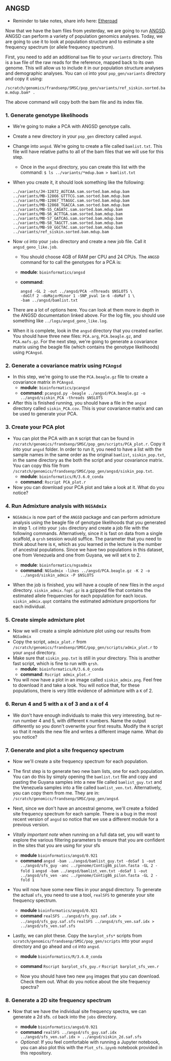 ## ANGSD
* Reminder to take notes, share info here: [Etherpad](https://pad.carpentries.org/2019-Oct-SMSC)

Now that we have the bam files from yesterday, we are going to run [ANGSD](http://www.popgen.dk/angsd/index.php/ANGSD). ANGSD can perform a variety of population genomics analyses. Today, we are going to use it to look at population structure and to estimate a site frequency spectrum (or allele frequency spectrum).

First, you need to add an additional `bam` file to your `variants` directory. This is a `bam` file of the raw reads for the reference, mapped back to its own genome. This will allow us to include it in our population structure analyses and demographic analyses. You can `cd` into your `pop_gen/variants` directory and copy it using:

`/scratch/genomics/frandsenp/SMSC/pop_gen/variants/ref_siskin.sorted.bam.mdup.bam* .`

The above command will copy both the bam file and its index file.

### 1. Generate genotype likelihoods
* We're going to make a PCA with ANGSD genotype calls.

* Create a new directory in your `pop_gen` directory called `angsd`.
* Change into `angsd`. We're going to create a file called `bamlist.txt`. This file will have relative paths to all of the bam files that we will use for this step. 
	+ Once in the `angsd` directory, you can create this list with the command:
`$ ls ../variants/*mdup.bam > bamlist.txt`

* When you create it, it should look something like the following:

	```
	../variants/JH-12872_AGTCAA.sam.sorted.bam.mdup.bam
	../variants/MB-12866_GTTTCG.sam.sorted.bam.mdup.bam
	../variants/MB-12867_TTAGGC.sam.sorted.bam.mdup.bam
	../variants/MB-12868_TGACCA.sam.sorted.bam.mdup.bam
	../variants/MB-S5_CAGATC.sam.sorted.bam.mdup.bam
	../variants/MB-S6_ACTTGA.sam.sorted.bam.mdup.bam
	../variants/MB-S7_GATCAG.sam.sorted.bam.mdup.bam
	../variants/MB-S8_TAGCTT.sam.sorted.bam.mdup.bam
	../variants/MB-S9_GGCTAC.sam.sorted.bam.mdup.bam
	../variants/ref_siskin.sorted.bam.mdup.bam
	```

* Now `cd` into your `jobs` directory and create a new job file. Call it `angsd_geno_like.job`.
	+ You should choose 4GB of RAM per CPU and 24 CPUs. The `ANGSD` command for to call the genotypes for a PCA is:
	+ **module**: `bioinformatics/angsd`
	+ **command**:

		```
		angsd -GL 2 -out ../angsd/PCA -nThreads $NSLOTS \
		-doGlf 2 -doMajorMinor 1 -SNP_pval 1e-6 -doMaf 1 \
		-bam ../angsd/bamlist.txt
		```

* There are a lot of options here. You can look at them more in depth in the ANGSD documentation linked above. For the log file, you should use something like `../logs/angsd_geno_like.log`.

* When it is complete, look in the `angsd` directory that you created earlier. You should have three new files: `PCA.arg`, `PCA.beagle.gz`, and `PCA.mafs.gz`. For the next step, we're going to generate a covariance matrix using the beagle file (which contains the genotype likelihoods) using `PCAngsd`.

### 2. Generate a covariance matrix using `PCAngsd`
* In this step, we're going to use the `PCA.beagle.gz` file to create a covariance matrix in `PCAngsd`.
	+ **module**: `bioinformatics/pcangsd`
	+ **command**: `pcangsd.py -beagle ../angsd/PCA.beagle.gz -o ../angsd/siskin_PCA -threads $NSLOTS` 
* After this is finished running, you should have a file in the `angsd` directory called `siskin_PCA.cov`. This is your covariance matrix and can be used to generate your PCA.

### 3. Create your PCA plot
* You can plot the PCA with an `R` script that can be found in `/scratch/genomics/frandsenp/SMSC/pop_gen/scripts/PCA_plot.r`. Copy it into your `angsd` folder. In order to run it, you need to have a list with the sample names in the same order as the original `bamlist`, `siskin_pop.txt`, in the same directory as the both the script and your covariance matrix. You can copy this file from `/scratch/genomics/frandsenp/SMSC/pop_gen/angsd/siskin_pop.txt`.
	+ **module**: `bioinformatics/R/3.6.0_conda`
	+ **command**: `Rscript PCA_plot.r`
* Now you can download your PCA plot and take a look at it. What do you notice?

### 4. Run Admixture analysis with `NGSAdmix`

* `NGSAdmix` is now part of the `ANGSD` package and can perform admixture analysis using the beagle file of genotype likelihoods that you generated in step 1. `cd` into your `jobs` directory and create a job file with the following commands. Alternatively, since it is fast on data from a single scaffold, a `qrsh` session would suffice. The parameter that you need to think about here is `K`, which as you learned in the lecture is the number of ancestral populations. Since we have two populations in this dataset, one from Venezuela and one from Guyana, we will set `K` to 2.
	+ **module**: `bioinformatics/ngsadmix`
	+ **command**: `NGSadmix -likes ../angsd/PCA.beagle.gz -K 2 -o ../angsd/siskin_admix -P $NSLOTS`

* When the job is finished, you will have a couple of new files in the `angsd` directory. `siskin_admix.fopt.gz` is a gzipped file that contains the estimated allele frequencies for each population for each locus. `siskin_admix.qopt` contains the estimated admixture proportions for each individual.

### 5. Create simple admixture plot
* Now we will create a simple admixture plot using our results from `NGSadmix`
* Copy the script, `admix_plot.r` from `/scratch/genomics/frandsenp/SMSC/pop_gen/scripts/admix_plot.r` to your `angsd` directory.
* Make sure that `siskin_pop.txt` is still in your directory. This is another fast script, which is fine to run with `qrsh`.
	+ **module**: `bioinformatics/R/3.6.0_conda`
	+ **command**: `Rscript admix_plot.r`
* You will now have a plot in an image called `siskin_admix.png`. Feel free to download it and take a look. You will notice that, for these populations, there is very little evidence of admixture with a `K` of 2.

### 6. Rerun 4 and 5 with a `K` of 3 and a `K` of 4
* We don't have enough individuals to make this very interesting, but re-run number 4 and 5, with different `K` numbers. Name the output differently so you donn't overwrite your first results. Modify the `R` script so that it reads the new file and writes a different image name. What do you notice?

### 7. Generate and plot a site frequency spectrum
* Now we'll create a site frequency spectrum for each population.
* The first step is to generate two new bam lists, one for each population. You can do this by simply opening the `bamlist.txt` file and copy and pasting the Guyana samples into a new file called `bamlist_guy.txt` and the Venezuela samples into a file called `bamlist_ven.txt`. Alternatively, you can copy them from me. They are in: `/scratch/genomics/frandsenp/SMSC/pop_gen/angsd`.
* Next, since we don't have an ancestral genome, we'll create a folded site frequency spectrum for each sample. There is a bug in the most recent version of `angsd` so notice that we use a different module for a previous version.
* _Vitally important note_ when running on a full data set, you will want to explore the various filtering parameters to ensure that you are confident in the sites that you are using for your sfs
	+ **module** `bioinformatics/angsd/0.921`
	+ **command** ```angsd -bam ../angsd/bamlist_guy.txt -doSaf 1 -out ../angsd/sfs_guy -anc ../genome/Contig86_pilon.fasta -GL 2 -fold 1```
	```angsd -bam ../angsd/bamlist_ven.txt -doSaf 1 -out ../angsd/sfs_ven -anc ../genome/Contig86_pilon.fasta -GL 2 -fold 1```

* You will now have some new files in your angsd directory. To generate the actual `sfs`, you need to use a tool, `realSFS` to generate your site frequency spectrum.
	+ **module** `bioinformatics/angsd/0.921`
	+ **command** ```realSFS ../angsd/sfs_guy.saf.idx > ../angsd/sfs_guy.saf.sfs```
		```realSFS ../angsd/sfs_ven.saf.idx > ../angsd/sfs_ven.saf.sfs```
		
* Lastly, we can plot these. Copy the `barplot_sfs*` scripts from `scratch/genomics/frandsenp/SMSC/pop_gen/scripts` into your `angsd` directory and go ahead and `cd` into `angsd`.
	+ **module** `bioinformatics/R/3.6.0_conda`
	+ **command** ```Rscript barplot_sfs_guy.r```
		```Rscript barplot_sfs_ven.r```
	
	+ Now you should have two new `png` images that you can download. Check them out. What do you notice about the site frequency spectra?

	
### 8. Generate a 2D site frequency spectrum
* Now that we have the individual site frequency spectra, we can generate a 2d sfs. `cd` back into the `jobs` directory.
	+ **module** `bioinformatics/angsd/0.921`
	+ **command** ```realSFS ../angsd/sfs_guy.saf.idx ../angsd/sfs_ven.saf.idx > ../angsd/siskin_2d.saf.sfs```

	* _Optional_: If you feel comfortable with running a Jupyter notebook, you can also plot this with the `Plot_sfs.ipynb` notebook provided in this repository.